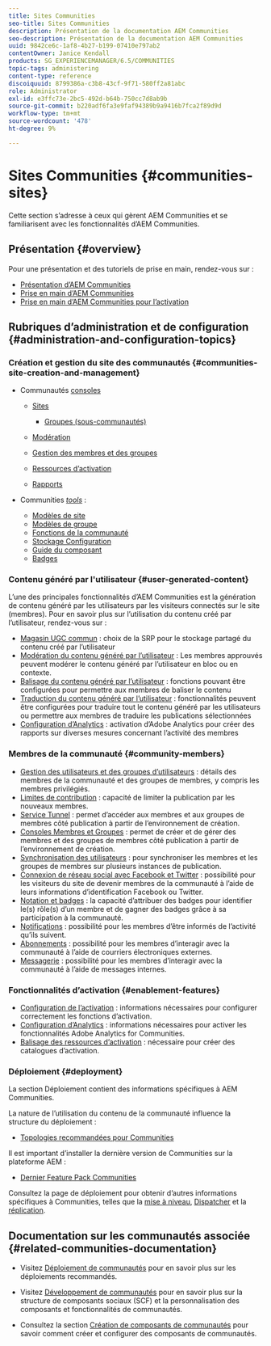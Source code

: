 ```yaml
---
title: Sites Communities
seo-title: Sites Communities
description: Présentation de la documentation AEM Communities
seo-description: Présentation de la documentation AEM Communities
uuid: 9842ce6c-1af8-4b27-b199-07410e797ab2
contentOwner: Janice Kendall
products: SG_EXPERIENCEMANAGER/6.5/COMMUNITIES
topic-tags: administering
content-type: reference
discoiquuid: 8799386a-c3b8-43cf-9f71-580ff2a81abc
role: Administrator
exl-id: e3ffc73e-2bc5-492d-b64b-750cc7d8ab9b
source-git-commit: b220adf6fa3e9faf94389b9a9416b7fca2f89d9d
workflow-type: tm+mt
source-wordcount: '478'
ht-degree: 9%

---
```


# Sites Communities {#communities-sites}

Cette section s’adresse à ceux qui gèrent AEM Communities et se familiarisent avec les fonctionnalités d’AEM Communities.

## Présentation {#overview}

Pour une présentation et des tutoriels de prise en main, rendez-vous sur :

* [Présentation d’AEM Communities](overview.md)
* [Prise en main d’AEM Communities](getting-started.md)
* [Prise en main d’AEM Communities pour l’activation](getting-started-enablement.md)

## Rubriques d’administration et de configuration {#administration-and-configuration-topics}

### Création et gestion du site des communautés {#communities-site-creation-and-management}

* Communautés [consoles](consoles.md)

   * [Sites](sites-console.md)

      * [Groupes (sous-communautés)](groups.md)
   * [Modération](moderation.md)
   * [Gestion des membres et des groupes](members.md)
   * [Ressources d’activation](resources.md)
   * [Rapports](reports.md)


* Communities [*tools*](tools.md) :

   * [Modèles de site](sites.md)
   * [Modèles de groupe](tools-groups.md)
   * [Fonctions de la communauté](functions.md)
   * [Stockage   Configuration](srp-config.md)
   * [Guide du composant](components-guide.md)
   * [Badges](badges.md)


### Contenu généré par l&#39;utilisateur {#user-generated-content}

L’une des principales fonctionnalités d’AEM Communities est la génération de contenu généré par les utilisateurs par les visiteurs connectés sur le site (membres). Pour en savoir plus sur l’utilisation du contenu créé par l’utilisateur, rendez-vous sur :

* [Magasin UGC commun](working-with-srp.md) : choix de la SRP pour le stockage partagé du contenu créé par l’utilisateur
* [Modération du contenu généré par l’utilisateur](moderate-ugc.md) : Les membres approuvés peuvent modérer le contenu généré par l’utilisateur en bloc ou en contexte.
* [Balisage du contenu généré par l’utilisateur](tag-ugc.md) : fonctions pouvant être configurées pour permettre aux membres de baliser le contenu
* [Traduction du contenu généré par l’utilisateur](translate-ugc.md) : fonctionnalités peuvent être configurées pour traduire tout le contenu généré par les utilisateurs ou permettre aux membres de traduire les publications sélectionnées
* [Configuration d’Analytics](analytics.md) : activation d’Adobe Analytics pour créer des rapports sur diverses mesures concernant l’activité des membres

### Membres de la communauté {#community-members}

* [Gestion des utilisateurs et des groupes d’utilisateurs](users.md) : détails des membres de la communauté et des groupes de membres, y compris les membres privilégiés.
* [Limites de contribution](limits.md) : capacité de limiter la publication par les nouveaux membres.
* [Service Tunnel](deploy-communities.md#tunnel-service-on-author) : permet d’accéder aux membres et aux groupes de membres côté publication à partir de l’environnement de création.
* [Consoles Membres et Groupes](members.md) : permet de créer et de gérer des membres et des groupes de membres côté publication à partir de l’environnement de création.
* [Synchronisation des utilisateurs](sync.md) : pour synchroniser les membres et les groupes de membres sur plusieurs instances de publication.
* [Connexion de réseau social avec Facebook et Twitter](social-login.md) : possibilité pour les visiteurs du site de devenir membres de la communauté à l’aide de leurs informations d’identification Facebook ou Twitter.
* [Notation et badges](implementing-scoring.md) : la capacité d’attribuer des badges pour identifier le(s) rôle(s) d’un membre et de gagner des badges grâce à sa participation à la communauté.
* [Notifications](notifications.md) : possibilité pour les membres d’être informés de l’activité qu’ils suivent.
* [Abonnements](subscriptions.md) : possibilité pour les membres d’interagir avec la communauté à l’aide de courriers électroniques externes.
* [Messagerie](messaging.md) : possibilité pour les membres d’interagir avec la communauté à l’aide de messages internes.

### Fonctionnalités d’activation {#enablement-features}

* [Configuration de l’activation](enablement.md) : informations nécessaires pour configurer correctement les fonctions d’activation.
* [Configuration d’Analytics](analytics.md) : informations nécessaires pour activer les fonctionnalités Adobe Analytics for Communities.
* [Balisage des ressources d’activation](tag-resources.md) : nécessaire pour créer des catalogues d’activation.

### Déploiement {#deployment}

La section Déploiement contient des informations spécifiques à AEM Communities.

La nature de l’utilisation du contenu de la communauté influence la structure du déploiement :

* [Topologies recommandées pour Communities](topologies.md)

Il est important d’installer la dernière version de Communities sur la plateforme AEM :

* [Dernier Feature Pack Communities](deploy-communities.md#latestfeaturepack)

Consultez la page de déploiement pour obtenir d’autres informations spécifiques à Communities, telles que la [mise à niveau](upgrade.md), [Dispatcher](dispatcher.md) et la [réplication](deploy-communities.md#replication-agents-on-author).

## Documentation sur les communautés associée {#related-communities-documentation}

* Visitez [Déploiement de communautés](deploy-communities.md) pour en savoir plus sur les déploiements recommandés.

* Visitez [Développement de communautés](communities.md) pour en savoir plus sur la structure de composants sociaux (SCF) et la personnalisation des composants et fonctionnalités de communautés.

* Consultez la section [Création de composants de communautés](author-communities.md) pour savoir comment créer et configurer des composants de communautés.

